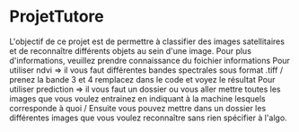 # ProjetTutore
L'objectif de ce projet est de permettre à  classifier des images satellitaires et de reconnaître différents objets au sein d'une image. Pour plus d'informations, veuillez prendre connaissance du foichier informations
Pour utiliser ndvi => il vous faut différentes bandes spectrales sous format .tiff / prenez la bande 3 et 4 remplacez dans le code et voyez le résultat
Pour utiliser prediction => il vous faut un dossier ou vous aller mettre toutes les images que vous voulez entrainez en indiquant à la machine lesquels corresponde à quoi / Ensuite vous pouvez mettre dans un dossier les différentes images que vous voulez reconnaître sans rien spécifier à l'algo.
